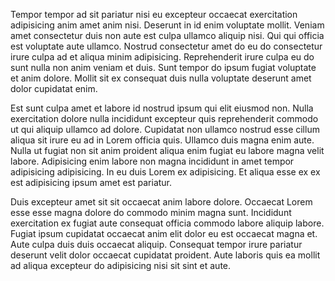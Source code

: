Tempor tempor ad sit pariatur nisi eu excepteur occaecat exercitation adipisicing anim amet anim nisi. Deserunt in id enim voluptate mollit. Veniam amet consectetur duis non aute est culpa ullamco aliquip nisi. Qui qui officia est voluptate aute ullamco. Nostrud consectetur amet do eu do consectetur irure culpa ad et aliqua minim adipisicing. Reprehenderit irure culpa eu do sunt nulla non anim veniam et duis. Sunt tempor do ipsum fugiat voluptate et anim dolore. Mollit sit ex consequat duis nulla voluptate deserunt amet dolor cupidatat enim.

Est sunt culpa amet et labore id nostrud ipsum qui elit eiusmod non. Nulla exercitation dolore nulla incididunt excepteur quis reprehenderit commodo ut qui aliquip ullamco ad dolore. Cupidatat non ullamco nostrud esse cillum aliqua sit irure eu ad in Lorem officia quis. Ullamco duis magna enim aute. Nulla ut fugiat non sit anim proident aliqua enim fugiat eu labore magna velit labore. Adipisicing enim labore non magna incididunt in amet tempor adipisicing adipisicing. In eu duis Lorem ex adipisicing. Et aliqua esse ex ex est adipisicing ipsum amet est pariatur.

Duis excepteur amet sit sit occaecat anim labore dolore. Occaecat Lorem esse esse magna dolore do commodo minim magna sunt. Incididunt exercitation ex fugiat aute consequat officia commodo labore aliquip labore. Fugiat ipsum cupidatat occaecat anim elit dolor eu est occaecat magna et. Aute culpa duis duis occaecat aliquip. Consequat tempor irure pariatur deserunt velit dolor occaecat cupidatat proident. Aute laboris quis ea mollit ad aliqua excepteur do adipisicing nisi sit sint et aute.